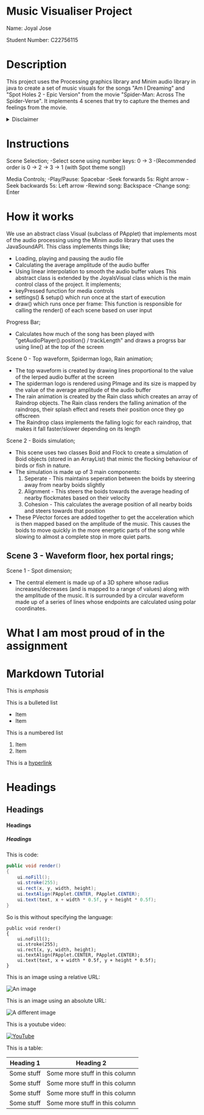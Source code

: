 # Music Visualiser Project

Name: Joyal Jose

Student Number: C22756115

<!-- ## Instructions
- Fork this repository and use it a starter project for your assignment
- Create a new package named your student number and put all your code in this package.
- You should start by creating a subclass of ie.tudublin.Visual
- There is an example visualiser called MyVisual in the example package
- Check out the WaveForm and AudioBandsVisual for examples of how to call the Processing functions from other classes that are not subclasses of PApplet -->

# Description

This project uses the Processing graphics library and Minim audio library in java to create a set of music visuals for the songs "Am I Dreaming" and "Spot Holes 2 - Epic Version" from the movie "Spider-Man: Across The Spider-Verse".
It implements 4 scenes that try to capture the themes and feelings from the movie.
<details>
<summary>Disclaimer</summary>
<br>
Note: None of the music and images used in this project are my own and all credit goes to their respective owners.
</details>

# Instructions

Scene Selection;
-Select scene using number keys: 0 -> 3
-(Recommended order is 0 -> 2 -> 3 -> 1 (with Spot theme song))

Media Controls;
-Play/Pause: Spacebar
-Seek forwards 5s: Right arrow
-Seek backwards 5s: Left arrow
-Rewind song: Backspace
-Change song: Enter

# How it works

We use an abstract class Visual (subclass of PApplet) that implements most of the audio processing using the Minim audio library that uses the JavaSoundAPI. This class implements things like;
- Loading, playing and pausing the audio file
- Calculating the average amplitude of the audio buffer
- Using linear interpolation to smooth the audio buffer values
This abstract class is extended by the JoyalsVisual class which is the main control class of the project. It implements;
- keyPressed function for media controls
- settings() & setup() which run once at the start of execution
- draw() which runs once per frame: This function is responsible for calling the render() of each scene based on user input

Progress Bar;
- Calculates how much of the song has been played with "getAudioPlayer().position() / trackLength" and draws a progrss bar using line() at the top of the screen

Scene 0 - Top waveform, Spiderman logo, Rain animation;
- The top waveform is created by drawing lines proportional to the value of the lerped audio buffer at the screen
- The spiderman logo is rendered using PImage and its size is mapped by the value of the average amplitude of the audio buffer
- The rain animation is created by the Rain class which creates an array of Raindrop objects. The Rain class renders the falling animation of the raindrops, their splash effect and resets their position once they go offscreen
- The Raindrop class implements the falling logic for each raindrop, that makes it fall faster/slower depending on its length

Scene 2 - Boids simulation;
- This scene uses two classes Boid and Flock to create a simulation of Boid objects (stored in an ArrayList) that mimic the flocking behaviour of birds or fish in nature.
- The simulation is made up of 3 main components:
	1. Seperate - This maintains seperation between the boids by steering away from nearby boids slightly
	2. Alignment - This steers the boids towards the average heading of nearby flockmates based on their velocity
	3. Cohesion - This calculates the average position of all nearby boids and steers towards that position
- These PVector forces are added together to get the acceleration which is then mapped based on the amplitude of the music. This causes the boids to move quickly in the more energetic parts of the song while slowing to almost a complete stop in more quiet parts.

Scene 3 - Waveform floor, hex portal rings;
- 

Scene 1 - Spot dimension;
- The central element is made up of a 3D sphere whose radius increases/decreases (and is mapped to a range of values) along with the amplitude of the music. It is surrounded by a circular waveform made up of a series of lines whose endpoints are calculated using polar coordinates. 

# What I am most proud of in the assignment

# Markdown Tutorial

This is *emphasis*

This is a bulleted list

- Item
- Item

This is a numbered list

1. Item
1. Item

This is a [hyperlink](http://bryanduggan.org)

# Headings
## Headings
#### Headings
##### Headings

This is code:

```Java
public void render()
{
	ui.noFill();
	ui.stroke(255);
	ui.rect(x, y, width, height);
	ui.textAlign(PApplet.CENTER, PApplet.CENTER);
	ui.text(text, x + width * 0.5f, y + height * 0.5f);
}
```

So is this without specifying the language:

```
public void render()
{
	ui.noFill();
	ui.stroke(255);
	ui.rect(x, y, width, height);
	ui.textAlign(PApplet.CENTER, PApplet.CENTER);
	ui.text(text, x + width * 0.5f, y + height * 0.5f);
}
```

This is an image using a relative URL:

![An image](images/p8.png)

This is an image using an absolute URL:

![A different image](https://bryanduggandotorg.files.wordpress.com/2019/02/infinite-forms-00045.png?w=595&h=&zoom=2)

This is a youtube video:

[![YouTube](http://img.youtube.com/vi/J2kHSSFA4NU/0.jpg)](https://www.youtube.com/watch?v=J2kHSSFA4NU)

This is a table:

| Heading 1 | Heading 2 |
|-----------|-----------|
|Some stuff | Some more stuff in this column |
|Some stuff | Some more stuff in this column |
|Some stuff | Some more stuff in this column |
|Some stuff | Some more stuff in this column |

